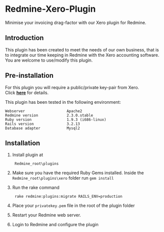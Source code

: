 Redmine-Xero-Plugin
===================

Minimise your invoicing drag-factor with our Xero plugin for Redmine.

Introduction
-------------------
This plugin has been created to meet the needs of our own business, that is to integrate our time keeping in Redmine with the Xero accounting software.
You are welcome to use/modify this plugin.

Pre-installation
-------------------
For this plugin you will require a public/private key-pair from Xero.   
Click **[here](http://developer.xero.com/documentation/advanced-docs/public-private-keypair/)** for details.

This plugin has been tested in the following environment:

    Webserver                   Apache2
    Redmine version             2.3.0.stable
    Ruby version                1.9.3 (i686-linux)
    Rails version               3.2.13
    Database adapter            Mysql2

Installation
-------------------

1. Install plugin at

        Redmine_root\plugins
2. Make sure you have the required Ruby Gems installed. Inside the `Redmine_root\plugins\xero` folder run `gem install`

3. Run the rake command

        rake redmine:plugins:migrate RAILS_ENV=production
        
4. Place your `privatekey.pem` file in the root of the plugin folder

5. Restart your Redmine web server.

6. Login to Redmine and configure the plugin 

                                                       

        
 







